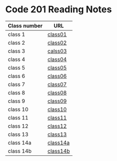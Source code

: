 # Code 201 Reading Notes

|Class number | URL |
--------------|-------
| class 1 |  [class01](https://osamamagableh.github.io/201-Reading-Note/class01)|
| class 2 |  [class02](https://osamamagableh.github.io/201-Reading-Note/class02) |
| class 3 |  [calss03](https://osamamagableh.github.io/201-Reading-Note/class03)  |
| class 4 |  [class04](https://osamamagableh.github.io/201-Reading-Note/class04)  |
| class 5 |  [class05](https://osamamagableh.github.io/201-Reading-Note/class05)  |
| class 6 |  [class06](https://osamamagableh.github.io/201-Reading-Note/class06) |
| class 7 |  [class07](https://osamamagableh.github.io/201-Reading-Note/class07) |
| class 8 |  [class08](https://osamamagableh.github.io/201-Reading-Note/class08) |
| class 9 |  [class09](https://osamamagableh.github.io/201-Reading-Note/class09) |
| class 10 | [class10](https://osamamagableh.github.io/201-Reading-Note/class10)  |
| class 11 | [class11](https://osamamagableh.github.io/201-Reading-Note/class11)  |
| class 12 | [class12](https://osamamagableh.github.io/201-Reading-Note/class12)  |
| class 13 | [class13](https://osamamagableh.github.io/201-Reading-Note/class13)  |
| class 14a | [class14a](https://osamamagableh.github.io/201-Reading-Note/class14a)  |
| class 14b | [class14b](https://osamamagableh.github.io/201-Reading-Note/class14b)  |
